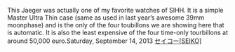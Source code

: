 This Jaeger was actually one of my favorite watches of SIHH. It    is a simple Master Ultra Thin case (same as used in last year’s awesome 39mm moonphase) and is the only of the four toubillons we are showing here that is automatic. It is also the least expensive of the four time-only tourbillons at around 50,000 euro.Saturday, September 14, 2013
 <a href="http://www.kentvilleflowersandweddingdecor.com/jpwatchonline.asp?cheap=products-c203.html" title="セイコー[SEIKO]">セイコー[SEIKO]</a>